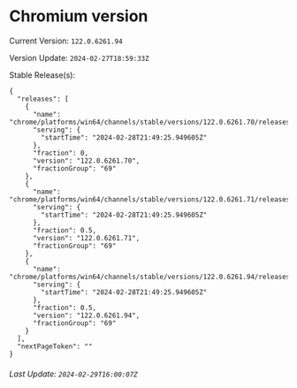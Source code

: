 # Chromium version

Current Version: `122.0.6261.94`

Version Update: `2024-02-27T18:59:33Z`

Stable Release(s):
```
{
  "releases": [
    {
      "name": "chrome/platforms/win64/channels/stable/versions/122.0.6261.70/releases/1709156965",
      "serving": {
        "startTime": "2024-02-28T21:49:25.949605Z"
      },
      "fraction": 0,
      "version": "122.0.6261.70",
      "fractionGroup": "69"
    },
    {
      "name": "chrome/platforms/win64/channels/stable/versions/122.0.6261.71/releases/1709156965",
      "serving": {
        "startTime": "2024-02-28T21:49:25.949605Z"
      },
      "fraction": 0.5,
      "version": "122.0.6261.71",
      "fractionGroup": "69"
    },
    {
      "name": "chrome/platforms/win64/channels/stable/versions/122.0.6261.94/releases/1709156965",
      "serving": {
        "startTime": "2024-02-28T21:49:25.949605Z"
      },
      "fraction": 0.5,
      "version": "122.0.6261.94",
      "fractionGroup": "69"
    }
  ],
  "nextPageToken": ""
}
```

###### Last Update: `2024-02-29T16:00:07Z`
        